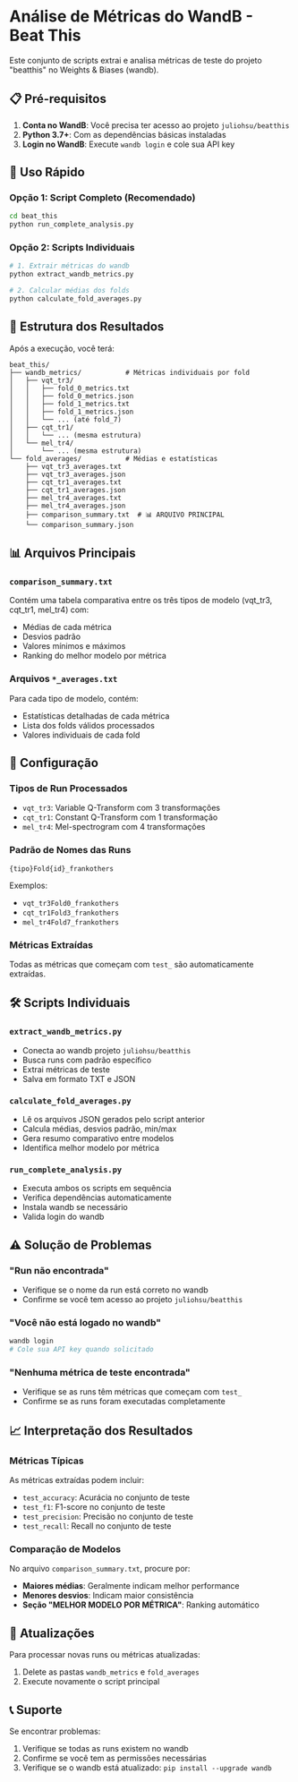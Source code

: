 # Análise de Métricas do WandB - Beat This

Este conjunto de scripts extrai e analisa métricas de teste do projeto "beatthis" no Weights & Biases (wandb).

## 📋 Pré-requisitos

1. **Conta no WandB**: Você precisa ter acesso ao projeto `juliohsu/beatthis`
2. **Python 3.7+**: Com as dependências básicas instaladas
3. **Login no WandB**: Execute `wandb login` e cole sua API key

## 🚀 Uso Rápido

### Opção 1: Script Completo (Recomendado)
```bash
cd beat_this
python run_complete_analysis.py
```

### Opção 2: Scripts Individuais
```bash
# 1. Extrair métricas do wandb
python extract_wandb_metrics.py

# 2. Calcular médias dos folds
python calculate_fold_averages.py
```

## 📁 Estrutura dos Resultados

Após a execução, você terá:

```
beat_this/
├── wandb_metrics/           # Métricas individuais por fold
│   ├── vqt_tr3/
│   │   ├── fold_0_metrics.txt
│   │   ├── fold_0_metrics.json
│   │   ├── fold_1_metrics.txt
│   │   ├── fold_1_metrics.json
│   │   └── ... (até fold_7)
│   ├── cqt_tr1/
│   │   └── ... (mesma estrutura)
│   └── mel_tr4/
│       └── ... (mesma estrutura)
└── fold_averages/           # Médias e estatísticas
    ├── vqt_tr3_averages.txt
    ├── vqt_tr3_averages.json
    ├── cqt_tr1_averages.txt
    ├── cqt_tr1_averages.json
    ├── mel_tr4_averages.txt
    ├── mel_tr4_averages.json
    ├── comparison_summary.txt  # 📊 ARQUIVO PRINCIPAL
    └── comparison_summary.json
```

## 📊 Arquivos Principais

### `comparison_summary.txt`
Contém uma tabela comparativa entre os três tipos de modelo (vqt_tr3, cqt_tr1, mel_tr4) com:
- Médias de cada métrica
- Desvios padrão
- Valores mínimos e máximos
- Ranking do melhor modelo por métrica

### Arquivos `*_averages.txt`
Para cada tipo de modelo, contém:
- Estatísticas detalhadas de cada métrica
- Lista dos folds válidos processados
- Valores individuais de cada fold

## 🔧 Configuração

### Tipos de Run Processados
- `vqt_tr3`: Variable Q-Transform com 3 transformações
- `cqt_tr1`: Constant Q-Transform com 1 transformação  
- `mel_tr4`: Mel-spectrogram com 4 transformações

### Padrão de Nomes das Runs
```
{tipo}Fold{id}_frankothers
```
Exemplos:
- `vqt_tr3Fold0_frankothers`
- `cqt_tr1Fold3_frankothers`
- `mel_tr4Fold7_frankothers`

### Métricas Extraídas
Todas as métricas que começam com `test_` são automaticamente extraídas.

## 🛠️ Scripts Individuais

### `extract_wandb_metrics.py`
- Conecta ao wandb projeto `juliohsu/beatthis`
- Busca runs com padrão específico
- Extrai métricas de teste
- Salva em formato TXT e JSON

### `calculate_fold_averages.py`
- Lê os arquivos JSON gerados pelo script anterior
- Calcula médias, desvios padrão, min/max
- Gera resumo comparativo entre modelos
- Identifica melhor modelo por métrica

### `run_complete_analysis.py`
- Executa ambos os scripts em sequência
- Verifica dependências automaticamente
- Instala wandb se necessário
- Valida login do wandb

## ⚠️ Solução de Problemas

### "Run não encontrada"
- Verifique se o nome da run está correto no wandb
- Confirme se você tem acesso ao projeto `juliohsu/beatthis`

### "Você não está logado no wandb"
```bash
wandb login
# Cole sua API key quando solicitado
```

### "Nenhuma métrica de teste encontrada"
- Verifique se as runs têm métricas que começam com `test_`
- Confirme se as runs foram executadas completamente

## 📈 Interpretação dos Resultados

### Métricas Típicas
As métricas extraídas podem incluir:
- `test_accuracy`: Acurácia no conjunto de teste
- `test_f1`: F1-score no conjunto de teste
- `test_precision`: Precisão no conjunto de teste
- `test_recall`: Recall no conjunto de teste

### Comparação de Modelos
No arquivo `comparison_summary.txt`, procure por:
- **Maiores médias**: Geralmente indicam melhor performance
- **Menores desvios**: Indicam maior consistência
- **Seção "MELHOR MODELO POR MÉTRICA"**: Ranking automático

## 🔄 Atualizações

Para processar novas runs ou métricas atualizadas:
1. Delete as pastas `wandb_metrics` e `fold_averages`
2. Execute novamente o script principal

## 📞 Suporte

Se encontrar problemas:
1. Verifique se todas as runs existem no wandb
2. Confirme se você tem as permissões necessárias
3. Verifique se o wandb está atualizado: `pip install --upgrade wandb` 